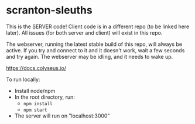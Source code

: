 # scranton-sleuths

This is the SERVER code! Client code is in a different repo (to be linked here later).
All issues (for both server and client) will exist in this repo.

The webserver, running the latest stable build of this repo, will always be active. If you try and connect to it and it doesn't work, wait a few seconds and try again. The webserver may be idling, and it needs to wake up.


https://docs.colyseus.io/

To run locally:
* Install node/npm
* In the root directory, run:
  * `npm install`
  * `npm start`
* The server will run on "localhost:3000"
